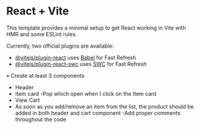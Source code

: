 # React + Vite

This template provides a minimal setup to get React working in Vite with HMR and some ESLint rules.

Currently, two official plugins are available:

- [@vitejs/plugin-react](https://github.com/vitejs/vite-plugin-react/blob/main/packages/plugin-react/README.md) uses [Babel](https://babeljs.io/) for Fast Refresh
- [@vitejs/plugin-react-swc](https://github.com/vitejs/vite-plugin-react-swc) uses [SWC](https://swc.rs/) for Fast Refresh


• Create at least 3 components

- Header
- Item card
 -Pop which open when I click on the Item card
- View Cart
- As soon as you add/remove an item from the list, the product should be added in both header
and cart component
 -Add proper comments throughout the code
